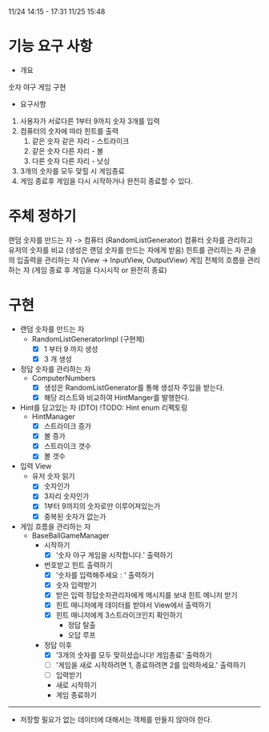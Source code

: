 11/24 14:15 - 17:31
11/25 15:48

# 기능 요구 사항

- 개요

숫자 야구 게임 구현

- 요구사항

1. 사용자가 서로다른 1부터 9까지 숫자 3개를 입력
2. 컴퓨터의 숫자에 따라 힌트를 출력
    1. 같은 숫자 같은 자리 - 스트라이크
    2. 같은 숫자 다른 자리 - 볼
    3. 다른 숫자 다른 자리 - 낫싱
3. 3개의 숫자를 모두 맞힐 시 게임종료
4. 게임 종료후 게임을 다시 시작하거나 완전히 종료할 수 있다.

# 주체 정하기

랜덤 숫자를 만드는 자 -> 컴퓨터 (RandomListGenerator)
컴퓨터 숫자를 관리하고 유저의 숫자를 비교 (생성은 랜덤 숫자를 만드는 자에게 받음)
힌트를 관리하는 자
콘솔의 입출력을 관리하는 자 (View -> InputView, OutputView)
게임 전체의 흐름을 관리하는 자 (게임 종료 후 게임을 다시시작 or 완전히 종료)

# 구현

- 랜덤 숫자를 만드는 자
    - RandomListGeneratorImpl (구현체)
        - [x] 1 부터 9 까지 생성
        - [x] 3 개 생성

- 정답 숫자를 관리하는 자
    - ComputerNumbers
        - [x] 생성은 RandomListGenerator를 통해 생성자 주입을 받는다.
        - [x] 해당 리스트와 비교하여 HintManger를 발행한다.

- Hint를 담고있는 자 (DTO) !TODO: Hint enum 리펙토링
    - HintManager
        - [x] 스트라이크 증가
        - [x] 볼 증가
        - [x] 스트라이크 갯수
        - [x] 볼 갯수

- 입력 View
    - 유저 숫자 읽기
        - [x] 숫자인가
        - [x] 3자리 숫자인가
        - [x] 1부터 9까지의 숫자로만 이루어져있는가
        - [x] 중복된 숫자가 없는가

- 게임 흐름을 관리하는 자
    - BaseBallGameManager
        - 시작하기
            - [x] '숫자 야구 게임을 시작합니다.' 출력하기
        - 번호받고 힌트 출력하기
            - [x] '숫자를 입력해주세요 : ' 출력하기
            - [x] 숫자 입력받기
            - [x] 받은 입력 정답숫자관리자에게 메시지를 보내 힌트 메니저 받기
            - [x] 힌트 매니저에게 데이터를 받아서 View에서 출력하기
            - [x] 힌트 매니저에게 3스트라이크인지 확인하기
                - 정답 탈출
                - 오답 루프
        - 정답 이후
            - [x] '3개의 숫자를 모두 맞히셨습니다! 게임종료' 출력하기
            - [ ] '게임을 새로 시작하려면 1, 종료하려면 2를 입력하세요.' 출력하기
            - [ ] 입력받기
            - 새로 시작하기
            - 게임 종료하기

--------------------------

- 저장할 필요가 없는 데이터에 대해서는 객체를 만들지 않아야 한다.